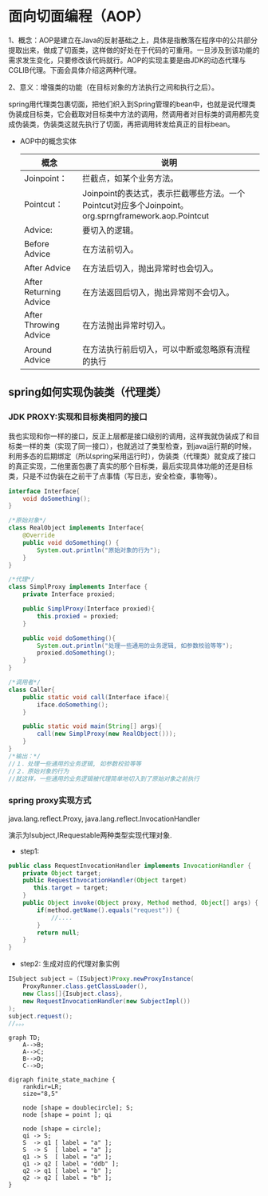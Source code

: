 
# 面向切面编程（AOP）

1、概念：AOP是建立在Java的反射基础之上，具体是指散落在程序中的公共部分提取出来，做成了切面类，这样做的好处在于代码的可重用。一旦涉及到该功能的需求发生变化，只要修改该代码就行。AOP的实现主要是由JDK的动态代理与CGLIB代理。下面会具体介绍这两种代理。

2、意义：增强类的功能（在目标对象的方法执行之间和执行之后）。

spring用代理类包裹切面，把他们织入到Spring管理的bean中，也就是说代理类伪装成目标类，它会截取对目标类中方法的调用，然调用者对目标类的调用都先变成伪装类，伪装类这就先执行了切面，再把调用转发给真正的目标bean。

- AOP中的概念实体
  
  |概念|说明|
  |--|--|
  |Joinpoint：|拦截点，如某个业务方法。 |
  |Pointcut： |Joinpoint的表达式，表示拦截哪些方法。一个Pointcut对应多个Joinpoint。org.sprngframework.aop.Pointcut|
  |Advice:    |要切入的逻辑。|
  |Before Advice |在方法前切入。|
  |After Advice  |在方法后切入，抛出异常时也会切入。|
  |After Returning Advice |在方法返回后切入，抛出异常则不会切入。|
  |After Throwing Advice  |在方法抛出异常时切入。|
  |Around Advice          |在方法执行前后切入，可以中断或忽略原有流程的执行 |


## spring如何实现伪装类（代理类）

### JDK PROXY:实现和目标类相同的接口

  我也实现和你一样的接口，反正上层都是接口级别的调用，这样我就伪装成了和目标类一样的类（实现了同一接口），也就逃过了类型检查，到java运行期的时候，利用多态的后期绑定（所以spring采用运行时），伪装类（代理类）就变成了接口的真正实现，二他里面包裹了真实的那个目标类，最后实现具体功能的还是目标类，只是不过伪装在之前干了点事情（写日志，安全检查，事物等）。
```java
interface Interface{
    void doSomething();
}

/*原始对象*/
class RealObject implements Interface{
    @Override
    public void doSomething() {
        System.out.println("原始对象的行为");
    }
}

/*代理*/
class SimplProxy implements Interface {
    private Interface proxied;

    public SimplProxy(Interface proxied){
        this.proxied = proxied;
    }

    public void doSomething(){
        System.out.println("处理一些通用的业务逻辑, 如参数校验等等");
        proxied.doSomething();
    }
}

/*调用者*/
class Caller{
    public static void call(Interface iface){
        iface.doSomething();
    }

    public static void main(String[] args){
        call(new SimplProxy(new RealObject()));
    }
}
/*输出：*/
//１．处理一些通用的业务逻辑, 如参数校验等等
//２．原始对象的行为
//就这样，一些通用的业务逻辑被代理简单地切入到了原始对象之前执行
```

### spring proxy实现方式

java.lang.reflect.Proxy, java.lang.reflect.InvocationHandler

演示为Isubject,IRequestable两种类型实现代理对象.

- step1: 
```java
public class RequestInvocationHandler implements InvocationHandler {
    private Object target;
    public RequestInvocationHandler(Object target) 
       this.target = target;
    }
    public Object invoke(Object proxy, Method method, Object[] args) {
        if(method.getName().equals("request")) {
            //....
        }
        return null;
    }
}
```
- step2: 生成对应的代理对象实例

```java
ISubject subject = (ISubject)Proxy.newProxyInstance(
    ProxyRunner.class.getClassLoader(),
    new Class[]{Isubject.class},
    new RequestInvocationHandler(new SubjectImpl())
);
subject.request();
//。。。
```

```mermaid
graph TD;
    A-->B;
    A-->C;
    B-->D;
    C-->D;
```

```graphviz
digraph finite_state_machine {
    rankdir=LR;
    size="8,5"

    node [shape = doublecircle]; S;
    node [shape = point ]; qi

    node [shape = circle];
    qi -> S;
    S  -> q1 [ label = "a" ];
    S  -> S  [ label = "a" ];
    q1 -> S  [ label = "a" ];
    q1 -> q2 [ label = "ddb" ];
    q2 -> q1 [ label = "b" ];
    q2 -> q2 [ label = "b" ];
}
```

